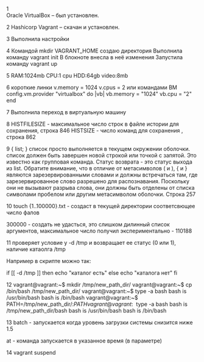 
1  
Oracle VirtualBox – был установлен.


2
Hashicorp Vagrant – скачан и установлен.


3
Выполнила настройки


4 
Командой mkdir VAGRANT_HOME создаю директория
Выполнила  команду  vagrant init
В блокноте внесла в неё изменения
Запустила команду vagrant up


5
RAM:1024mb
CPU:1 cpu
HDD:64gb
video:8mb


6
короткие линки
  v.memory = 1024
  v.cpus = 2
или командами ВМ
   config.vm.provider "virtualbox" do |vb|
     vb.memory = "1024"
     vb.cpu = "2"
   end


7
Выполнила переход в виртуальную машину 


8
HISTFILESIZE - максимальное число строк в файле истории для сохранения, 
строка 846
HISTSIZE - число команд для сохранения  , 
строка 862


9
{ list; }
              список просто выполняется в текущем окружении оболочки. список должен быть завершен новой строкой или
              точкой с запятой.  Это известно как групповая команда.  Статус возврата - это статус выхода из list.  Обратите внимание, что
              в отличие от метасимволов ( и ), { и } являются зарезервированными словами и должны встречаться там, где зарезервированное слово
              разрешено для распознавания.  Поскольку они не вызывают разрыва слова, они должны быть отделены от списка символами
              пробелом или другим метасимволом оболочки.
Строка 257


10
touch {1..100000}.txt - создаст в текущей директории соответсвющее число фалов

300000 - создать не удасться, это слишком дилинный список аргументов, максимальное число получил экспериментально - 110188


11
проверяет условие у -d /tmp и возвращает ее статус (0 или 1), наличие катаолга /tmp

Например в скрипте можно так:

if [[ -d /tmp ]]
then
    echo "каталог есть"
else
    echo "каталога нет"
fi


12
vagrant@vagrant:~$ mkdir /tmp/new_path_dir/
vagrant@vagrant:~$ cp /bin/bash /tmp/new_path_dir/
vagrant@vagrant:~$ type -a bash
bash is /usr/bin/bash
bash is /bin/bash
vagrant@vagrant:~$ PATH=/tmp/new_path_dir/:$PATH
vagrant@vagrant:~$ type -a bash
bash is /tmp/new_path_dir/bash
bash is /usr/bin/bash
bash is /bin/bash


13
batch - запускается когда уровень загрузки системы снизится ниже 1.5

at - команда запускается в указанное время (в параметре)


14
vagrant suspend








